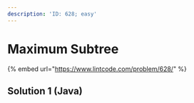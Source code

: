 ```yaml
---
description: 'ID: 628; easy'
---
```


# Maximum Subtree

{% embed url="https://www.lintcode.com/problem/628/" %}

## Solution 1 \(Java\)

```java

```

